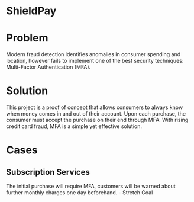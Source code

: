 # ShieldPay

# Problem
Modern fraud detection identifies anomalies in consumer spending and location, however fails to implement one of the best security techniques: Multi-Factor Authentication (MFA).

# Solution
This project is a proof of concept that allows consumers to always know when money comes in and out of their account. Upon each purchase, the consumer must accept the purchase on their end through MFA. With rising credit card fraud, MFA is a simple yet effective solution.

# Cases

## Subscription Services
The initial purchase will require MFA, customers will be warned about further monthly charges one day beforehand. - Stretch Goal